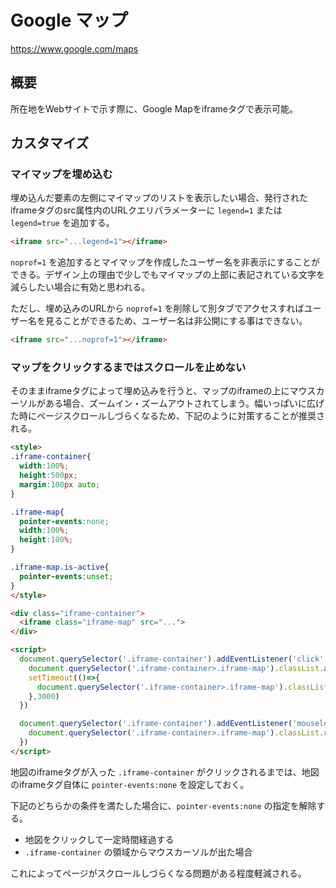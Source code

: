 # Google マップ

https://www.google.com/maps

## 概要

所在地をWebサイトで示す際に、Google Mapをiframeタグで表示可能。


## カスタマイズ

### マイマップを埋め込む

埋め込んだ要素の左側にマイマップのリストを表示したい場合、発行されたiframeタグのsrc属性内のURLクエリパラメーターに `legend=1` または `legend=true` を追加する。

```html
<iframe src="...legend=1"></iframe>
```

`noprof=1` を追加するとマイマップを作成したユーザー名を非表示にすることができる。デザイン上の理由で少しでもマイマップの上部に表記されている文字を減らしたい場合に有効と思われる。

ただし、埋め込みのURLから `noprof=1` を削除して別タブでアクセスすればユーザー名を見ることができるため、ユーザー名は非公開にする事はできない。

```html
<iframe src="...noprof=1"></iframe>
```

### マップをクリックするまではスクロールを止めない

そのままiframeタグによって埋め込みを行うと、マップのiframeの上にマウスカーソルがある場合、ズームイン・ズームアウトされてしまう。幅いっぱいに広げた時にページスクロールしづらくなるため、下記のように対策することが推奨される。

```html
<style>
.iframe-container{
  width:100%;
  height:500px;
  margin:100px auto;
}

.iframe-map{
  pointer-events:none;
  width:100%;
  height:100%;
}

.iframe-map.is-active{
  pointer-events:unset;
}
</style>

<div class="iframe-container">
  <iframe class="iframe-map" src="...">
</div>

<script>
  document.querySelector('.iframe-container').addEventListener('click',()=>{
    document.querySelector('.iframe-container>.iframe-map').classList.add('is-active')
    setTimeout(()=>{
      document.querySelector('.iframe-container>.iframe-map').classList.remove('is-active')
    },3000)
  })

  document.querySelector('.iframe-container').addEventListener('mouseleave',()=>{
    document.querySelector('.iframe-container>.iframe-map').classList.remove('is-active')
  })
</script>
```

地図のiframeタグが入った `.iframe-container` がクリックされるまでは、地図のiframeタグ自体に `pointer-events:none` を設定しておく。

下記のどちらかの条件を満たした場合に、`pointer-events:none` の指定を解除する。

- 地図をクリックして一定時間経過する
- `.iframe-container` の領域からマウスカーソルが出た場合

これによってページがスクロールしづらくなる問題がある程度軽減される。